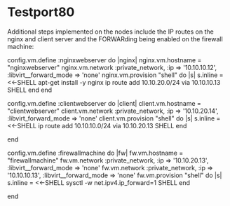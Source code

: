# Testport80
Additional steps implemented on the nodes include the IP routes on the nginx and client server and the FORWARding being enabled on the firewall machine:

config.vm.define :nginxwebserver do |nginx|
      nginx.vm.hostname = "nginxwebserver"
      nginx.vm.network :private_network,
          :ip => '10.10.10.12',
          :libvirt__forward_mode => 'none'
      nginx.vm.provision "shell" do |s|
          s.inline = <<-SHELL
          apt-get install -y nginx
          ip route add 10.10.20.0/24 via 10.10.10.13
          SHELL
      end
  end
  
  config.vm.define :clientwebserver do |client|
      client.vm.hostname = "clientwebserver"
      client.vm.network :private_network,
  	:ip => '10.10.20.14',
  	:libvirt_forward_mode => 'none'
      client.vm.provision "shell" do |s|
          s.inline = <<-SHELL
	  ip route add 10.10.10.0/24 via 10.10.20.13
          SHELL
      end

  end
  
  config.vm.define :firewallmachine do |fw|
      fw.vm.hostname = "firewallmachine"
      fw.vm.network :private_network,
          :ip => '10.10.20.13',
          :libvirt__forward_mode => 'none'
      fw.vm.network :private_network,
          :ip => '10.10.10.13',
          :libvirt__forward_mode => 'none'
      fw.vm.provision "shell" do |s|
          s.inline = <<-SHELL
          sysctl -w net.ipv4.ip_forward=1
          SHELL
      end

  end




